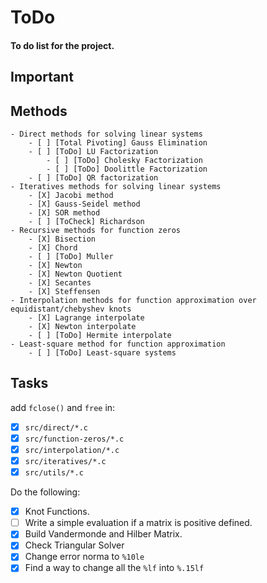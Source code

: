# ToDo
#### To do list for the project.

## Important



## Methods

	- Direct methods for solving linear systems
		- [ ] [Total Pivoting] Gauss Elimination
		- [ ] [ToDo] LU Factorization
			- [ ] [ToDo] Cholesky Factorization
			- [ ] [ToDo] Doolittle Factorization
		- [ ] [ToDo] QR factorization
	- Iteratives methods for solving linear systems
		- [X] Jacobi method
		- [X] Gauss-Seidel method
		- [X] SOR method
		- [ ] [ToCheck] Richardson
	- Recursive methods for function zeros
		- [X] Bisection
		- [X] Chord
		- [ ] [ToDo] Muller
		- [X] Newton
		- [X] Newton Quotient
		- [X] Secantes
		- [X] Steffensen
	- Interpolation methods for function approximation over equidistant/chebyshev knots
		- [X] Lagrange interpolate
		- [X] Newton interpolate
		- [ ] [ToDo] Hermite interpolate
	- Least-square method for function approximation
		- [ ] [ToDo] Least-square systems
		
## Tasks

add `fclose()` and `free` in:
 - [X] `src/direct/*.c`
 - [X] `src/function-zeros/*.c`
 - [X] `src/interpolation/*.c`
 - [X] `src/iteratives/*.c`
 - [X] `src/utils/*.c`
 
Do the following:
 - [X] Knot Functions.
 - [ ] Write a simple evaluation if a matrix is positive defined.
 - [X] Build Vandermonde and Hilber Matrix.
 - [X] Check Triangular Solver
 - [X] Change error norma to `%10le`
 - [X] Find a way to change all the `%lf` into `%.15lf`